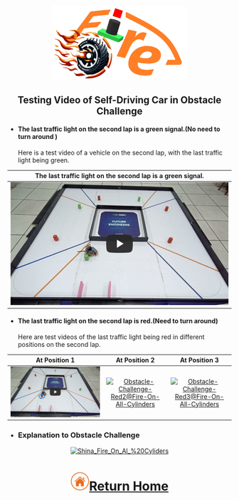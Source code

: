 <div align="center"><img src="../../other/img/logo.png" width="300" alt=" logo"></div>

## <div align="center">Testing Video of Self-Driving Car in Obstacle Challenge</div>

- #### The last traffic light on the second lap is a green signal.(No need to turn around ) 

  Here is a test video of a vehicle on the second lap, with the last traffic light being green. 

|The last traffic light on the second lap is a green signal.|
|:---:|
|[![Obstacle Challenge noRed@Fire On All Cylinders](./img/Obstacle-Challenge-noRed@Fire-On-All-Cylinders.jpg)](https://youtu.be/O4IrJlX9vzc "Obstacle Challenge noRed@Fire On All Cylinders")|

- #### The last traffic light on the second lap is red.(Need to turn around)  

  Here are test videos of the last traffic light being red in different positions on the second lap.  

|At Position 1|At Position 2|At Position 3|
|:---:|:---:|:---:|
|[![Obstacle-Challenge-Red1@Fire-On-All-Cylinders](./img/Obstacle-Challenge-Red1@Fire-On-All-Cylinders.jpg)](https://youtu.be/9MInK_Tcz3M "Obstacle-Challenge-Red1@Fire-On-All-Cylinders")|[![Obstacle-Challenge-Red2@Fire-On-All-Cylinders](./img/Obstacle_Challenge_Red2.png)](https://youtu.be/fHehasALiVo "Obstacle-Challenge-Red2@Fire-On-All-Cylinders")|[![Obstacle-Challenge-Red3@Fire-On-All-Cylinders](./img/Obstacle_Challenge_Red3.png)](https://youtu.be/qWFQjTV749o "Obstacle-Challenge-Red3@Fire-On-All-Cylinders")|



 - ### Explanation to Obstacle Challenge

<div align="center">
  
[![Shina_Fire_On_Al_%20Cyliders](./img/Shina_Fire_On_Al_%20Cyliders.png)](https://youtu.be/7WiBLkQUE0Q "Shina_Fire_On_Al_%20Cyliders")
</div>

# <div align="center">![HOME](../../other/img/Home.png)[Return Home](../../)</div>  

